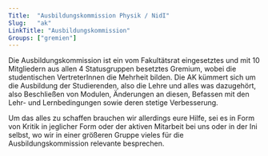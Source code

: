 ```yaml
---
Title:	"Ausbildungskommission Physik / NidI"
Slug:	"ak"
LinkTitle: "Ausbildungskommission"
Groups:	["gremien"]
---
```


Die Ausbildungskommission ist ein vom Fakultätsrat eingesetztes und mit 10 Mitgliedern aus allen 4 Statusgruppen besetztes Gremium, wobei die studentischen VertreterInnen die Mehrheit bilden. Die AK kümmert sich um die Ausbildung der Studierenden, also die Lehre und alles was dazugehört, also Beschließen von Modulen, Änderungen an diesen, Befassen mit den Lehr- und Lernbedingungen sowie deren stetige Verbesserung.

Um das alles zu schaffen brauchen wir allerdings eure Hilfe, sei es in Form von Kritik in jeglicher Form oder der aktiven Mitarbeit bei uns oder in der Ini selbst, wo wir in einer größeren Gruppe vieles für die Ausbildungskommission relevante besprechen.

<!-- Nicht aktuelle Mitglieder: http://www.physics.tu-berlin.de/akadem_selbstverwaltung/ausbildungskommission/ -->